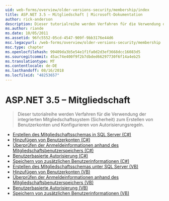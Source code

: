 ```yaml
---
uid: web-forms/overview/older-versions-security/membership/index
title: ASP.NET 3.5 – Mitgliedschaft | Microsoft-Dokumentation
author: rick-anderson
description: Dieser tutorialreihe werden Verfahren für die Verwendung der integrierten Mitgliedschaftssystem (Sicherheit) zum Erstellen von Benutzerkonten und Konfigurieren von Autorisierungsregeln.
ms.author: riande
ms.date: 10/05/2011
ms.assetid: 96fc5552-05cd-4547-909f-9bb3176e44d6
msc.legacyurl: /web-forms/overview/older-versions-security/membership
msc.type: chapter
ms.openlocfilehash: 99409da3b5e54e1f1fa0d2d3ef3668dcc16083d5
ms.sourcegitcommit: 45ac74e400f9f2b7dbded66297730f6f14a4eb25
ms.translationtype: MT
ms.contentlocale: de-DE
ms.lasthandoff: 08/16/2018
ms.locfileid: "48253657"
---
```

<a name="aspnet-35---membership"></a>ASP.NET 3.5 – Mitgliedschaft
====================
> Dieser tutorialreihe werden Verfahren für die Verwendung der integrierten Mitgliedschaftssystem (Sicherheit) zum Erstellen von Benutzerkonten und Konfigurieren von Autorisierungsregeln.


- [Erstellen des Mitgliedschaftsschemas in SQL Server (C#)](creating-the-membership-schema-in-sql-server-cs.md)
- [Hinzufügen von Benutzerkonten (C#)](creating-user-accounts-cs.md)
- [Überprüfen der Anmeldeinformationen anhand des Mitgliedschaftsbenutzerspeichers (C#)](validating-user-credentials-against-the-membership-user-store-cs.md)
- [Benutzerbasierte Autorisierung (C#)](user-based-authorization-cs.md)
- [Speichern von zusätzlichen Benutzerinformationen (C#)](storing-additional-user-information-cs.md)
- [Erstellen des Mitgliedschaftsschemas unter SQL Server (VB)](creating-the-membership-schema-in-sql-server-vb.md)
- [Hinzufügen von Benutzerkonten (VB)](creating-user-accounts-vb.md)
- [Überprüfen der Anmeldeinformationen anhand des Mitgliedschaftsbenutzerspeichers (VB)](validating-user-credentials-against-the-membership-user-store-vb.md)
- [Benutzerbasierte Autorisierung (VB)](user-based-authorization-vb.md)
- [Speichern von zusätzlichen Benutzerinformationen (VB)](storing-additional-user-information-vb.md)
